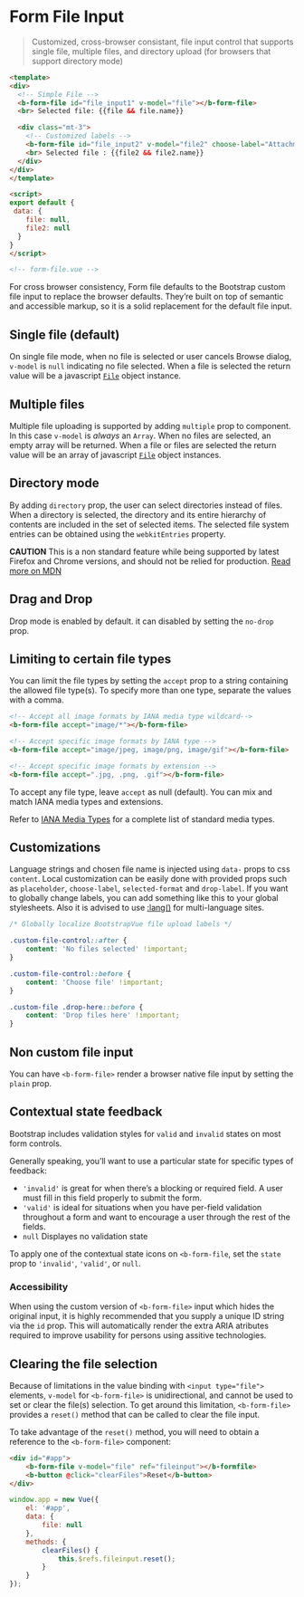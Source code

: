 # Form File Input

> Customized, cross-browser consistant, file input control that supports single file,
multiple files, and directory upload (for browsers that support directory mode)

```html
<template>
<div>
  <!-- Simple File -->
  <b-form-file id="file_input1" v-model="file"></b-form-file>
  <br> Selected file: {{file && file.name}}

  <div class="mt-3">
    <!-- Customized labels -->
    <b-form-file id="file_input2" v-model="file2" choose-label="Attachment2"></b-form-file>
    <br> Selected file : {{file2 && file2.name}}
  </div>
</div>
</template>

<script>
export default {
 data: {
    file: null,
    file2: null
  }
}
</script>

<!-- form-file.vue -->
```

For cross browser consistency, Form file defaults to the Bootstrap custom file
input to replace the browser defaults. They’re built on top of semantic and accessible
markup, so it is a solid replacement for the default file input.

## Single file (default)
On single file mode, when no file is selected or user cancels Browse dialog, `v-model` is `null`
indicating no file selected. When a file is selected the return value will be a javascript
[`File`](https://developer.mozilla.org/en/docs/Web/API/File) object instance.

## Multiple files
Multiple file uploading is supported by adding `multiple` prop to component.
In this case `v-model` is *always* an `Array`.  When no files are selected, an empty array
will be returned. When a file or files are selected the return value will be an array of
javascript [`File`](https://developer.mozilla.org/en/docs/Web/API/File) object instances.

## Directory mode
By adding `directory` prop, the user can select directories instead of files.
When a directory is selected, the directory and its entire hierarchy of contents are included in the set of selected items.
The selected file system entries can be obtained using the `webkitEntries` property. 

**CAUTION** This is a non standard feature while being supported by latest Firefox and Chrome versions, and should not 
be relied for production.
[Read more on MDN](https://developer.mozilla.org/en-US/docs/Web/API/HTMLInputElement/webkitdirectory)

## Drag and Drop
Drop mode is enabled by default. it can disabled by setting the `no-drop` prop.

## Limiting to certain file types
You can limit the file types by setting the `accept` prop to a string containing the
allowed file type(s). To specify more than one type, separate the values with a comma.

```html
<!-- Accept all image formats by IANA media type wildcard-->
<b-form-file accept="image/*"></b-form-file>

<!-- Accept specific image formats by IANA type -->
<b-form-file accept="image/jpeg, image/png, image/gif"></b-form-file>

<!-- Accept specific image formats by extension -->
<b-form-file accept=".jpg, .png, .gif"></b-form-file>
```

To accept any file type, leave `accept` as null (default). You can mix and match IANA
media types and extensions.

Refer to [IANA Media Types](http://www.iana.org/assignments/media-types/) for a complete
list of standard media types.

## Customizations
Language strings and chosen file name is injected using `data-` props to css `content`. 
Local customization can be easily done with provided props such as `placeholder`,
`choose-label`, `selected-format` and `drop-label`. If you want to globally change
labels, you can add something like this to your global stylesheets. Also it is advised
to use [:lang()](https://developer.mozilla.org/en-US/docs/Web/CSS/:lang) for multi-language sites.

```css
/* Globally localize BootstrapVue file upload labels */

.custom-file-control::after {
    content: 'No files selected' !important;
}

.custom-file-control::before {
    content: 'Choose file' !important;
}

.custom-file .drop-here::before {
    content: 'Drop files here' !important;
}
```

## Non custom file input
You can have `<b-form-file>` render a browser native file input by setting the `plain` prop.

## Contextual state feedback
Bootstrap includes validation styles for `valid` and `invalid` states
on most form controls.

Generally speaking, you’ll want to use a particular state for specific types of feedback:
- `'invalid'` is great for when there’s a blocking or required field. A user must fill in
this field properly to submit the form.
- `'valid'` is ideal for situations when you have per-field validation throughout a form
and want to encourage a user through the rest of the fields.
- `null` Displayes no validation state

To apply one of the contextual state icons on `<b-form-file`, set the `state` prop
to `'invalid'`, `'valid'`, or `null`.

### Accessibility
When using the custom version of  `<b-form-file>` input which hides the original input, it is
highly recommended that you supply a unique ID string via the `id` prop. This will
automatically render the extra ARIA atributes required to improve usability for
persons using assitive technologies.

## Clearing the file selection
Because of limitations in the value binding with `<input type="file">` elements, `v-model`
for `<b-form-file>` is unidirectional, and cannot be used to set or clear the file(s) selection.
To get around this limitation, `<b-form-file>` provides a `reset()` method that can be
called to clear the file input.

To take advantage of the `reset()` method, you will need to obtain a reference
to the `<b-form-file>` component:

```html
<div id="#app">
    <b-form-file v-model="file" ref="fileinput"></b-formfile>
    <b-button @click="clearFiles">Reset</b-button>
</div>
```

```js
window.app = new Vue({
    el: '#app',
    data: {
        file: null
    },
    methods: {
        clearFiles() {
            this.$refs.fileinput.reset();
        }
    }
});
```

